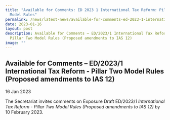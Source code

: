 ```yaml
---
title: "Available for Comments: ED 2023 1 International Tax Reform: Pillar Two
  Model Rules"
permalink: /news/latest-news/available-for-comments-ed-2023-1-international-tax-reform-pillar-two-model-rules/
date: 2023-01-16
layout: post
description: Available for Comments – ED/2023/1 International Tax Reform -
  Pillar Two Model Rules (Proposed amendments to IAS 12)
image: ""
---
```


Available for Comments – ED/2023/1 International Tax Reform - Pillar Two Model Rules (Proposed amendments to IAS 12)
--------------------------------------------------------------------------------------------------------------------

16 Jan 2023

The Secretariat invites comments on Exposure Draft ED/2023/_1_ _International Tax Reform - Pillar Two Model Rules (Proposed amendments to IAS 12)_ by 10 February 2023.